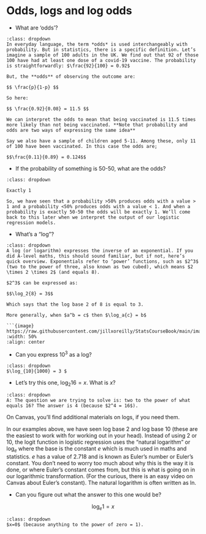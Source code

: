 
# Odds, logs and log odds


* What are ‘odds’?

```{admonition} Click to reveal answer
:class: dropdown
In everyday language, the term *odds* is used interchangeably with probability. But in statistics, there is a specific definition. Let’s imagine a sample of 100 adults in the UK. We find out that 92 of those 100 have had at least one dose of a covid-19 vaccine. The probability is straightforwardly: $\frac{92}{100} = 0.92$

But, the **odds** of observing the outcome are:

$$ \frac{p}{1-p} $$

So here:

$$ \frac{0.92}{0.08} = 11.5 $$

We can interpret the odds to mean that being vaccinated is 11.5 times more likely than not being vaccinated. **Note that probability and odds are two ways of expressing the same idea**

Say we also have a sample of children aged 5-11. Among these, only 11 of 100 have been vaccinated. In this case the odds are;

$$\frac{0.11}{0.89} = 0.124$$

```

* If the probability of something is 50-50, what are the odds?

```{admonition} Click to reveal answer
:class: dropdown

Exactly 1

So, we have seen that a probability >50% produces odds with a value > 1 and a probability <50% produces odds with a value < 1. And when a probability is exactly 50-50 the odds will be exactly 1. We’ll come back to this later when we interpret the output of our logistic regression models.
```

* What’s a “log”?

```{admonition} Click to reveal answer
:class: dropdown
A log (or logarithm) expresses the inverse of an exponential. If you did A-level maths, this should sound familiar, but if not, here’s quick overview. Exponentials refer to ‘power’ functions, such as $2^3$ (two to the power of three, also known as two cubed), which means $2 \times 2 \times 2$ (and equals 8).

$2^3$ can be expressed as:

$$\log_2{8} = 3$$

Which says that the log base 2 of 8 is equal to 3.

More generally, when $a^b = c$ then $\log_a{c} = b$

```{image} https://raw.githubusercontent.com/jillxoreilly/StatsCourseBook/main/images/regression5_annotatedEqn.png
:width: 50%
:align: center
```



* Can you express $10^3$ as a log?

```{admonition} Click to reveal answer
:class: dropdown
$\log_{10}{1000} = 3 $
```

* Let’s try this one, $\log_2{16} = x$. What is $x$?

```{admonition} Click to reveal answer
:class: dropdown
A: The question we are trying to solve is: two to the power of what equals 16? The answer is 4 (because $2^4 = 16$).
```
On Canvas, you’ll find additional materials on logs, if you need them.

In our examples above, we have seen log base 2 and log base 10 (these are the easiest to work with for working out in your head). Instead of using 2 or 10, the logit function in logistic regression uses the “natural logarithm” or  $\log_e$ where the base is the constant $e$ which is much used in maths and statistics. $e$ has a value of 2.718 and is known as Euler’s number or Euler’s constant. You don’t need to worry too much about why this is the way it is done, or where Euler’s constant comes from, but this is what is going on in our logarithmic transformation. (For the curious, there is an easy video on Canvas about Euler’s constant). The natural logarithm is often written as ln.

* Can you figure out what the answer to this one would be?

$$ \log_e{1} = x $$

```{admonition} Click to reveal answer
:class: dropdown
$x=0$ (because anything to the power of zero = 1).
```


